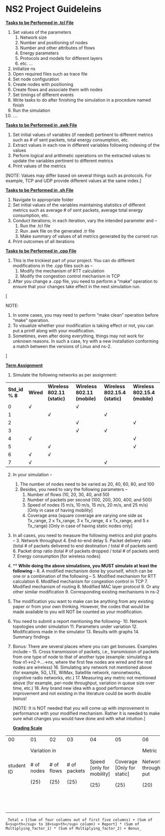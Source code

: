 # NS2 Project Guideleins

**<span style="text-decoration:underline;">Tasks to be Performed in .tcl File</span>**



1. Set values  of the parameters 
    1. Network size
    2. Number and positioning of nodes
    3. Number and other attributes of flows
    4. Energy parameters
    5. Protocols and models for different layers
    6. etc. …
2. Initialize ns
3. Open required files such as trace file
4. Set node configuration
5. Create nodes with positioning
6. Create flows and associate them with nodes
7. Set timings of different events
8. Write tasks to do after finishing the simulation in a procedure named finish
9. Run the simulation
10. ….



**<span style="text-decoration:underline;">Tasks to be Performed in .awk File</span>**



1. Set initial values of variables (if needed) pertinent to different metrics such as # of sent packets, total energy consumption, etc.
2. Extract values in each row in different variables following indexing of the values
3. Perform logical and arithmetic operations on the extracted values to update the variables pertinent to different metrics
4. Print values of the metrics

[NOTE: Values may differ based on several things such as protocols. For example, TCP and UDP provide different values at the same index.]

**<span style="text-decoration:underline;">Tasks to be Performed in .sh File</span>**



1. Navigate to appropriate folder
2. Set initial values of the variables maintaining statistics of different metrics such as average # of sent packets, average total energy consumption, etc.
3. Conduct iterations; in each iteration, vary the intended parameter and –
    1. Run the .tcl file
    2. Run .awk file on the generated .tr file
    3. Make summary of values of all metrics generated by the current run
4. Print outcomes of all iterations

**<span style="text-decoration:underline;">Tasks to be Performed in .cpp File</span>**



1. This is the trickiest part of your project. You can do different modifications in the .cpp files such as –
    1. Modify the mechanism of RTT calculation
    2. Modify the congestion control mechanism in TCP
2. After you change a .cpp file, you need to perform a “make” operation to ensure that your changes take effect in the next simulation run.

[

NOTE: 



1. In some cases, you may need to perform “make clean” operation before “make” operation.
2. To visualize whether your modification is taking effect or not, you can put a printf along with your modification.
3. Sometimes, even after doing everything, things may not work for unknown reasons. In such a case, try with a new installation conforming a match between the versions of Linux and ns-2.

]



**<span style="text-decoration:underline;">Term Assignment</span>**



1. Simulate the following networks as per assignment:

<table>
  <tr>
   <td>
<strong>Std_id % 8</strong>
   </td>
   <td><strong>Wired</strong>
   </td>
   <td><strong>Wireless 802.11 (static)</strong>
   </td>
   <td><strong>Wireless 802.11 (mobile)</strong>
   </td>
   <td><strong>Wireless 802.15.4 (static)</strong>
   </td>
   <td><strong>Wireless 802.15.4 (mobile)</strong>
   </td>
  </tr>
  <tr>
   <td>0
   </td>
   <td>√
   </td>
   <td>
   </td>
   <td>√
   </td>
   <td>
   </td>
   <td>
   </td>
  </tr>
  <tr>
   <td>1
   </td>
   <td>
   </td>
   <td>√
   </td>
   <td>
   </td>
   <td>√
   </td>
   <td>
   </td>
  </tr>
  <tr>
   <td>2
   </td>
   <td>
   </td>
   <td>
   </td>
   <td>√
   </td>
   <td>
   </td>
   <td>√
   </td>
  </tr>
  <tr>
   <td>3
   </td>
   <td>
   </td>
   <td>
   </td>
   <td>√
   </td>
   <td>√
   </td>
   <td>
   </td>
  </tr>
  <tr>
   <td>4
   </td>
   <td>√
   </td>
   <td>
   </td>
   <td>
   </td>
   <td>
   </td>
   <td>√
   </td>
  </tr>
  <tr>
   <td>5
   </td>
   <td>
   </td>
   <td>√
   </td>
   <td>
   </td>
   <td>
   </td>
   <td>√
   </td>
  </tr>
  <tr>
   <td>6
   </td>
   <td>√
   </td>
   <td>√
   </td>
   <td>
   </td>
   <td>
   </td>
   <td>
   </td>
  </tr>
  <tr>
   <td>7
   </td>
   <td>√
   </td>
   <td>
   </td>
   <td>
   </td>
   <td>√
   </td>
   <td>
   </td>
  </tr>
</table>




2. In your simulation –
    1. The number of nodes need to be varied as 20, 40, 60, 80, and 100
    2. Besides, you need to vary the following parameters –
        1. Number of flows (10, 20, 30, 40, and 50)
        2. Number of packets per second (100, 200, 300, 400, and 500)
        3. Speed of nodes (5 m/s, 10 m/s, 15 m/s, 20 m/s, and 25 m/s) [Only in case of having mobility]
        4. Coverage area (square coverage are varying one side as Tx_range, 2 x Tx_range, 3 x Tx_range, 4 x Tx_range, and 5 x Tx_range) [Only in case of having static nodes only]
3. In all cases, you need to measure the following metrics and plot graphs –
    3. Network throughput
    4. End-to-end delay
    5. Packet delivery ratio (total # of packets delivered to end destination / total # of packets sent)
    6. Packet drop ratio (total # of packets dropped / total # of packets sent)
    7. Energy consumption [for wireless nodes]
4. ** **While doing the above simulations, you MUST simulate at least the following** –
    8. A modified mechanism done by yourself, which can be one or a combination of the following –
        5. Modified mechanism for RTT calculation
        6. Modified mechanism for congestion control in TCP
        7. Modified mechanism of routing
        8. Modified MAC layer protocol
        9. Or any other similar modification
    9. Corresponding existing mechanisms in ns-2
5. The modification you want to make can be anything from any existing paper or from your own thinking. However, the codes that would be made available to you will NOT be counted as your modification.
6. You need to submit a report mentioning the following-
    10. Network topologies under simulation
    11. Parameters under variation
    12. Modifications made in the simulator
    13. Results with graphs
    14. Summary findings
7. Bonus: There are several places where you can get bonuses. Examples include – 
    15. Cross transmission of packets, i.e., transmission of packets from one type of node to that of another type (example: simulating a flow n1->n2->…->nx, where the first few nodes are wired and the rest nodes are wireless)
    16. Simulating any network not mentioned above (for example, 5G, LTE, WiMax, Satellite network, nanonetworks, cognitive radio networks, etc.)
    17. Measuring any metric not mentioned above (for example, per-node throughput, variation in queue size over time, etc.)
    18. Any brand new idea with a good performance improvement and not existing in the literature could be worth double bonus!

    [NOTE: It is NOT needed that you will come up with improvement in performance with your modified mechanism. Rather it is needed to make sure what changes you would have done and with what intuition.]





    **<span style="text-decoration:underline;">Grading Scale</span>**


<table>
  <tr>
   <td>00
   </td>
   <td>01
   </td>
   <td>02
   </td>
   <td>03
   </td>
   <td>04
   </td>
   <td>05
   </td>
   <td>06
   </td>
   <td>07
   </td>
   <td>08
   </td>
   <td>09
   </td>
   <td>10
   </td>
   <td>11
   </td>
   <td>12
   </td>
   <td>13
   </td>
   <td>14
   </td>
   <td>15
   </td>
   <td>16
   </td>
   <td>17
   </td>
   <td>18
   </td>
  </tr>
  <tr>
   <td rowspan="2" >student ID
   </td>
   <td colspan="5" >Variation in
   </td>
   <td colspan="5" >Metric
   </td>
   <td colspan="2" >Multiplying factor 1
   </td>
   <td colspan="2" >Multiplying  factor 2
   </td>
   <td rowspan="2" >report 
<p>
(50)
   </td>
   <td rowspan="2" >bonus
<p>
(100)
   </td>
   <td rowspan="2" >total
<p>
(250)
   </td>
   <td rowspan="2" >remarks
   </td>
  </tr>
  <tr>
   <td># of nodes 
<p>
(25)
   </td>
   <td># of flows 
<p>
(25)
   </td>
   <td># of packets 
<p>
(25)
   </td>
   <td>Speed [only for mobility] 
<p>
(25)
   </td>
   <td>Coverage [Only for static] 
<p>
(25)
   </td>
   <td>Network through-put 
<p>
(20)
   </td>
   <td>E2E delay 
<p>
(20)
   </td>
   <td>Delivery ratio 
<p>
(20)
   </td>
   <td>Drop ratio 
<p>
(20)
   </td>
   <td>Energy consump-tion 
<p>
(20)
   </td>
   <td>type 1 node 
<p>
(0.5)
   </td>
   <td>type 2 node 
<p>
(0.5)
   </td>
   <td>modifi-cation
<p>
(0.7)
   </td>
   <td>existing
<p>
(0.3)
   </td>
  </tr>
  <tr>
   <td>
   </td>
   <td>
   </td>
   <td>
   </td>
   <td>
   </td>
   <td>
   </td>
   <td>
   </td>
   <td>
   </td>
   <td>
   </td>
   <td>
   </td>
   <td>
   </td>
   <td>
   </td>
   <td>
   </td>
   <td>
   </td>
   <td>
   </td>
   <td>
   </td>
   <td>
   </td>
   <td>
   </td>
   <td>
   </td>
   <td>
   </td>
  </tr>
  <tr>
   <td>
   </td>
   <td>
   </td>
   <td>
   </td>
   <td>
   </td>
   <td>
   </td>
   <td>
   </td>
   <td>
   </td>
   <td>
   </td>
   <td>
   </td>
   <td>
   </td>
   <td>
   </td>
   <td>
   </td>
   <td>
   </td>
   <td>
   </td>
   <td>
   </td>
   <td>
   </td>
   <td>
   </td>
   <td>
   </td>
   <td>
   </td>
  </tr>
  <tr>
   <td>
   </td>
   <td>
   </td>
   <td>
   </td>
   <td>
   </td>
   <td>
   </td>
   <td>
   </td>
   <td>
   </td>
   <td>
   </td>
   <td>
   </td>
   <td>
   </td>
   <td>
   </td>
   <td>
   </td>
   <td>
   </td>
   <td>
   </td>
   <td>
   </td>
   <td>
   </td>
   <td>
   </td>
   <td>
   </td>
   <td>
   </td>
  </tr>
  <tr>
   <td>
   </td>
   <td>
   </td>
   <td>
   </td>
   <td>
   </td>
   <td>
   </td>
   <td>
   </td>
   <td>
   </td>
   <td>
   </td>
   <td>
   </td>
   <td>
   </td>
   <td>
   </td>
   <td>
   </td>
   <td>
   </td>
   <td>
   </td>
   <td>
   </td>
   <td>
   </td>
   <td>
   </td>
   <td>
   </td>
   <td>
   </td>
  </tr>
  <tr>
   <td>
   </td>
   <td>
   </td>
   <td>
   </td>
   <td>
   </td>
   <td>
   </td>
   <td>
   </td>
   <td>
   </td>
   <td>
   </td>
   <td>
   </td>
   <td>
   </td>
   <td>
   </td>
   <td>
   </td>
   <td>
   </td>
   <td>
   </td>
   <td>
   </td>
   <td>
   </td>
   <td>
   </td>
   <td>
   </td>
   <td>
   </td>
  </tr>
  <tr>
   <td>
   </td>
   <td>
   </td>
   <td>
   </td>
   <td>
   </td>
   <td>
   </td>
   <td>
   </td>
   <td>
   </td>
   <td>
   </td>
   <td>
   </td>
   <td>
   </td>
   <td>
   </td>
   <td>
   </td>
   <td>
   </td>
   <td>
   </td>
   <td>
   </td>
   <td>
   </td>
   <td>
   </td>
   <td>
   </td>
   <td>
   </td>
  </tr>
  <tr>
   <td>
   </td>
   <td>
   </td>
   <td>
   </td>
   <td>
   </td>
   <td>
   </td>
   <td>
   </td>
   <td>
   </td>
   <td>
   </td>
   <td>
   </td>
   <td>
   </td>
   <td>
   </td>
   <td>
   </td>
   <td>
   </td>
   <td>
   </td>
   <td>
   </td>
   <td>
   </td>
   <td>
   </td>
   <td>
   </td>
   <td>
   </td>
  </tr>
  <tr>
   <td>
   </td>
   <td>
   </td>
   <td>
   </td>
   <td>
   </td>
   <td>
   </td>
   <td>
   </td>
   <td>
   </td>
   <td>
   </td>
   <td>
   </td>
   <td>
   </td>
   <td>
   </td>
   <td>
   </td>
   <td>
   </td>
   <td>
   </td>
   <td>
   </td>
   <td>
   </td>
   <td>
   </td>
   <td>
   </td>
   <td>
   </td>
  </tr>
  <tr>
   <td>
   </td>
   <td>
   </td>
   <td>
   </td>
   <td>
   </td>
   <td>
   </td>
   <td>
   </td>
   <td>
   </td>
   <td>
   </td>
   <td>
   </td>
   <td>
   </td>
   <td>
   </td>
   <td>
   </td>
   <td>
   </td>
   <td>
   </td>
   <td>
   </td>
   <td>
   </td>
   <td>
   </td>
   <td>
   </td>
   <td>
   </td>
  </tr>
  <tr>
   <td>
   </td>
   <td>
   </td>
   <td>
   </td>
   <td>
   </td>
   <td>
   </td>
   <td>
   </td>
   <td>
   </td>
   <td>
   </td>
   <td>
   </td>
   <td>
   </td>
   <td>
   </td>
   <td>
   </td>
   <td>
   </td>
   <td>
   </td>
   <td>
   </td>
   <td>
   </td>
   <td>
   </td>
   <td>
   </td>
   <td>
   </td>
  </tr>
</table>



    _Total = {(Sum of four columns out of first five columns) + (Sum of 6<sup>th</sup> to 10<sup>th</sup> column) + Report} * (Sum of Multiplying_factor_1) * (Sum of Multiplying_factor_2) + Bonus_
